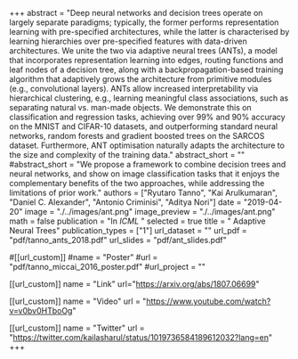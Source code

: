+++
abstract = "Deep neural networks and decision trees operate on largely separate paradigms; typically, the former performs representation learning with pre-specified architectures, while the latter is characterised by learning hierarchies over pre-specified features with data-driven architectures. We unite the two via adaptive neural trees (ANTs), a model that incorporates representation learning into edges, routing functions and leaf nodes of a decision tree, along with a backpropagation-based training algorithm that adaptively grows the architecture from primitive modules (e.g., convolutional layers). ANTs allow increased interpretability via hierarchical clustering, e.g., learning meaningful class associations, such as separating natural vs. man-made objects. We demonstrate this on classification and regression tasks, achieving over 99% and 90% accuracy on the MNIST and CIFAR-10 datasets, and outperforming standard neural networks, random forests and gradient boosted trees on the SARCOS dataset. Furthermore, ANT optimisation naturally adapts the architecture to the size and complexity of the training data."
abstract_short = "" 
#abstract_short = "We propose a framework to combine decision trees and neural networks, and show on image classification tasks that it enjoys the complementary benefits of the two approaches, while addressing the limitations of prior work."
authors = ["Ryutaro Tanno", "Kai Arulkumaran", "Daniel C. Alexander", "Antonio Criminisi", "Aditya Nori"]
date = "2019-04-20"
image = "./../images/ant.png"
image_preview = "./../images/ant.png"
math = false
publication = "In *ICML* "
selected = true
title = " Adaptive Neural Trees"
publication_types = ["1"]
url_dataset = ""
url_pdf = "pdf/tanno_ants_2018.pdf"
url_slides = "pdf/ant_slides.pdf"

#[[url_custom]]
#name = "Poster"
#url = "pdf/tanno_miccai_2016_poster.pdf"
#url_project = ""

[[url_custom]]
name = "Link"
url="https://arxiv.org/abs/1807.06699"

[[url_custom]]
name = "Video"
url = "https://www.youtube.com/watch?v=v0bv0HTboOg"

[[url_custom]]
name = "Twitter"
url = "https://twitter.com/kailasharul/status/1019736584189612032?lang=en"
+++

